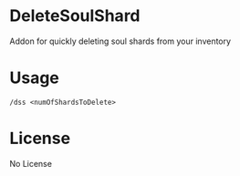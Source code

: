 # DeleteSoulShard
Addon for quickly deleting soul shards from your inventory

# Usage
`/dss <numOfShardsToDelete>`

# License
No License

